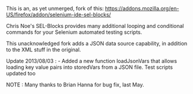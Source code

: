This is an, as yet unmerged, fork of this: 
https://addons.mozilla.org/en-US/firefox/addon/selenium-ide-sel-blocks/

Chris Noe's SEL-Blocks provides many additional looping and conditional commands for your Selenium automated testing scripts.

This unacknowledged fork adds a JSON data source capability, in addition to the XML stuff in the original.


Update 2013/08/03  :
      -   Added a new function loadJsonVars that allows loading key value pairs into storedVars from a JSON file. Test scripts updated too

NOTE : Many thanks to Brian Hanna for bug fix, last May.

